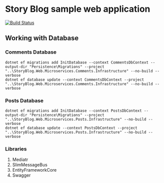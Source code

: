 # Story Blog sample web application

[![Build Status](https://dev.azure.com/tolmachewladimir/tolmachewladimir/_apis/build/status/VlaTo.story-blog?branchName=master)](https://dev.azure.com/tolmachewladimir/tolmachewladimir/_build/latest?definitionId=5&branchName=master)

## Working with Database

### Comments Database
```
dotnet ef migrations add InitDatabase --context CommentsDbContext --output-dir "Persistence\Migrations" --project "..\StoryBlog.Web.Microservices.Comments.Infrastructure" --no-build --verbose
dotnet ef database update --context CommentsDbContext --project "..\StoryBlog.Web.Microservices.Comments.Infrastructure" --no-build --verbose
```

### Posts Database
```
dotnet ef migrations add InitDatabase --context PostsDbContext --output-dir "Persistence\Migrations" --project "..\StoryBlog.Web.Microservices.Posts.Infrastructure" --no-build --verbose
dotnet ef database update --context PostsDbContext --project "..\StoryBlog.Web.Microservices.Posts.Infrastructure" --no-build --verbose
```

### Libraries
1. Mediatr
2. SlimMessageBus
3. EntityFrameworkCore
4. Swagger